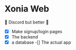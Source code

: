 # Xonia Web

💬 Discord but better 💬

-[X] Make signup/login pages
-[X] The backend
-[X] a database
-[] The actual app
